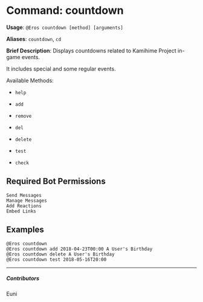# Command: countdown


**Usage**: `@Eros countdown [method] [arguments]`

**Aliases**: `countdown`, `cd`

**Brief Description**: Displays countdowns related to Kamihime Project in-game events.

It includes special and some regular events.

Available Methods:

- `help`

- `add`

- `remove`

- `del`

- `delete`

- `test`

- `check`



## Required Bot Permissions

```
Send Messages
Manage Messages
Add Reactions
Embed Links
```

## Examples

```
@Eros countdown 
@Eros countdown add 2018-04-23T00:00 A User's Birthday
@Eros countdown delete A User's Birthday
@Eros countdown test 2018-05-16T20:00
```


---

##### Contributors


Euni

